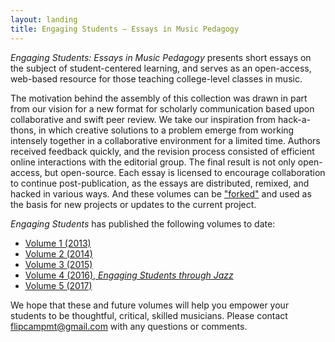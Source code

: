 ```yaml
---
layout: landing
title: Engaging Students – Essays in Music Pedagogy
---
```

_Engaging Students: Essays in Music Pedagogy_ presents short essays on the subject of student-centered learning, and serves as an open-access, web-based resource for those teaching college-level classes in music.

The motivation behind the assembly of this collection was drawn in part from our vision for a new format for scholarly communication based upon collaborative and swift peer review. We take our inspiration from hack-a-thons, in which creative solutions to a problem emerge from working intensely together in a collaborative environment for a limited time. Authors received feedback quickly, and the revision process consisted of efficient online interactions with the editorial group. The final result is not only open-access, but open-source. Each essay is licensed to encourage collaboration to continue post-publication, as the essays are distributed, remixed, and hacked in various ways. And these volumes can be ["forked"](http://www.hybridpedagogy.com/Journal/files/GitHub_for_Academics.html) and used as the basis for new projects or updates to the current project.

*Engaging Students* has published the following volumes to date:

- [Volume 1 (2013)](http://flipcamp.org/engagingstudents/toc.html)  
- [Volume 2 (2014)](http://flipcamp.org/engagingstudents2/)  
- [Volume 3 (2015)](http://flipcamp.org/engagingstudents3/)  
- [Volume 4 (2016), *Engaging Students through Jazz*](http://flipcamp.org/engagingstudents4/)  
- [Volume 5 (2017)](http://flipcamp.org/engagingstudents5/)
 
We hope that these and future volumes will help you empower your students to be thoughtful, critical, skilled musicians. Please contact [flipcampmt@gmail.com](mailto:flipcampmt@gmail.com) with any questions or comments.

